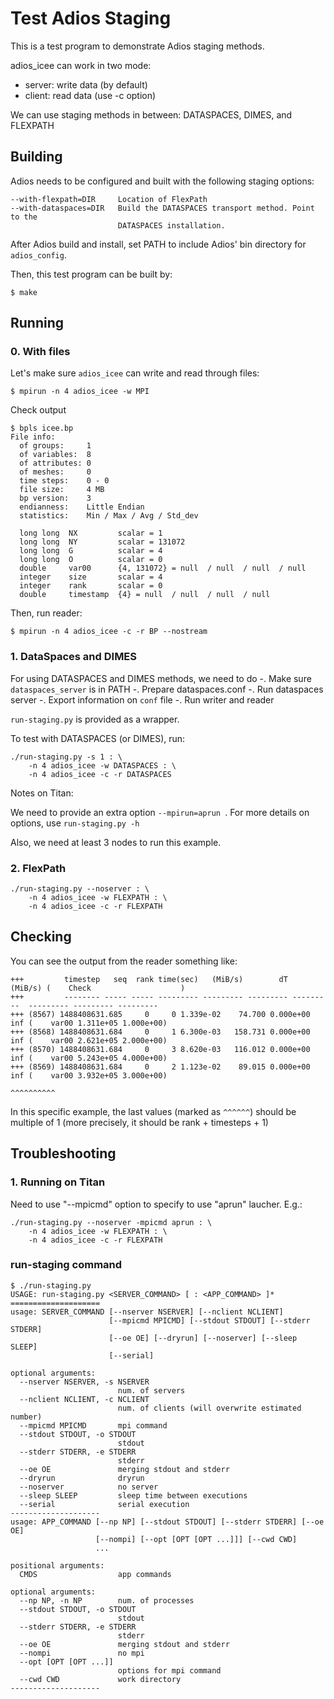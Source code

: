 Test Adios Staging
==================

This is a test program to demonstrate Adios staging methods.

adios_icee can work in two mode:
* server: write data (by default)
* client: read data (use -c option)

We can use staging methods in between: DATASPACES, DIMES, and FLEXPATH

Building
--------

Adios needs to be configured and built with the following staging options:
```
--with-flexpath=DIR 	Location of FlexPath
--with-dataspaces=DIR   Build the DATASPACES transport method. Point to the
                        DATASPACES installation.
```

After Adios build and install, set PATH to include Adios' bin
directory for ```adios_config```.

Then, this test program can be built by:

```
$ make
```

Running
-------

### 0. With files

Let's make sure ```adios_icee``` can write and read through files:
```
$ mpirun -n 4 adios_icee -w MPI
```

Check output
```
$ bpls icee.bp
File info:
  of groups:     1
  of variables:  8
  of attributes: 0
  of meshes:     0
  time steps:    0 - 0
  file size:     4 MB
  bp version:    3
  endianness:    Little Endian
  statistics:    Min / Max / Avg / Std_dev

  long long  NX         scalar = 1
  long long  NY         scalar = 131072
  long long  G          scalar = 4
  long long  O          scalar = 0
  double     var00      {4, 131072} = null  / null  / null  / null 
  integer    size       scalar = 4
  integer    rank       scalar = 0
  double     timestamp  {4} = null  / null  / null  / null 

```

Then, run reader:
```
$ mpirun -n 4 adios_icee -c -r BP --nostream
```


### 1. DataSpaces and DIMES

For using DATASPACES and DIMES methods, we need to do
-. Make sure ```dataspaces_server``` is in PATH
-. Prepare dataspaces.conf
-. Run dataspaces server
-. Export information on ```conf``` file
-. Run writer and reader

```run-staging.py``` is provided as a wrapper.

To test with DATASPACES (or DIMES), run:
```
./run-staging.py -s 1 : \
    -n 4 adios_icee -w DATASPACES : \
    -n 4 adios_icee -c -r DATASPACES
```

Notes on Titan:

We need to provide an extra option ```--mpirun=aprun
```. For more details on options, use ```run-staging.py -h```

Also, we need at least 3 nodes to run this example.

### 2. FlexPath

```
./run-staging.py --noserver : \
    -n 4 adios_icee -w FLEXPATH : \
    -n 4 adios_icee -c -r FLEXPATH
```

Checking
--------

You can see the output from the reader something like:
```
+++         timestep   seq  rank time(sec)   (MiB/s)        dT   (MiB/s) (    Check                    )
+++         -------- ----- ----- --------- --------- --------- ---------  --------- --------- ---------
+++ (8567) 1488408631.685     0     0 1.339e-02    74.700 0.000e+00       inf (    var00 1.311e+05 1.000e+00)
+++ (8568) 1488408631.684     0     1 6.300e-03   158.731 0.000e+00       inf (    var00 2.621e+05 2.000e+00)
+++ (8570) 1488408631.684     0     3 8.620e-03   116.012 0.000e+00       inf (    var00 5.243e+05 4.000e+00)
+++ (8569) 1488408631.684     0     2 1.123e-02    89.015 0.000e+00       inf (    var00 3.932e+05 3.000e+00)
                                                                                                   ^^^^^^^^^^
```

In this specific example, the last values (marked as ```^^^^^^```)
should be multiple of 1 (more precisely, it should be rank + timesteps + 1)

Troubleshooting
---------------

### 1. Running on Titan

Need to use "--mpicmd" option to specify to use "aprun" laucher. 
E.g.:
```
./run-staging.py --noserver -mpicmd aprun : \
    -n 4 adios_icee -w FLEXPATH : \
    -n 4 adios_icee -c -r FLEXPATH
```

### run-staging command

```
$ ./run-staging.py 
USAGE: run-staging.py <SERVER_COMMAND> [ : <APP_COMMAND> ]*
====================
usage: SERVER_COMMAND [--nserver NSERVER] [--nclient NCLIENT]
                      [--mpicmd MPICMD] [--stdout STDOUT] [--stderr STDERR]
                      [--oe OE] [--dryrun] [--noserver] [--sleep SLEEP]
                      [--serial]

optional arguments:
  --nserver NSERVER, -s NSERVER
                        num. of servers
  --nclient NCLIENT, -c NCLIENT
                        num. of clients (will overwrite estimated number)
  --mpicmd MPICMD       mpi command
  --stdout STDOUT, -o STDOUT
                        stdout
  --stderr STDERR, -e STDERR
                        stderr
  --oe OE               merging stdout and stderr
  --dryrun              dryrun
  --noserver            no server
  --sleep SLEEP         sleep time between executions
  --serial              serial execution
--------------------
usage: APP_COMMAND [--np NP] [--stdout STDOUT] [--stderr STDERR] [--oe OE]
                   [--nompi] [--opt [OPT [OPT ...]]] [--cwd CWD]
                   ...

positional arguments:
  CMDS                  app commands

optional arguments:
  --np NP, -n NP        num. of processes
  --stdout STDOUT, -o STDOUT
                        stdout
  --stderr STDERR, -e STDERR
                        stderr
  --oe OE               merging stdout and stderr
  --nompi               no mpi
  --opt [OPT [OPT ...]]
                        options for mpi command
  --cwd CWD             work directory
--------------------
```
